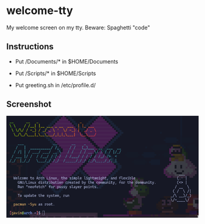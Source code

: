 # welcome-tty
My welcome screen on my tty. Beware: Spaghetti "code"

## Instructions

- Put /Documents/* in $HOME/Documents

- Put /Scripts/* in $HOME/Scripts

- Put greeting.sh in /etc/profile.d/

## Screenshot
![Welcome](https://github.com/tuxfanboy/welcome-tty/blob/main/welcome-screenshot.png)

